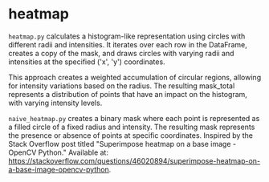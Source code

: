 # heatmap


`heatmap.py` calculates a histogram-like representation using circles with different radii and intensities. It iterates over each row in the DataFrame, creates a copy of the mask, and draws circles with varying radii and intensities at the specified ('x', 'y') coordinates. 

This approach creates a weighted accumulation of circular regions, allowing for intensity variations based on the radius. The resulting mask_total represents a distribution of points that have an impact on the histogram, with varying intensity levels.


`naive_heatmap.py` creates a binary mask where each point is represented as a filled circle of a fixed radius and intensity. The resulting mask represents the presence or absence of points at specific coordinates. Inspired by the Stack Overflow post titled "Superimpose heatmap on a base image - OpenCV Python." Available at: https://stackoverflow.com/questions/46020894/superimpose-heatmap-on-a-base-image-opencv-python.